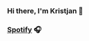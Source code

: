 ### Hi there, I'm Kristjan 👋

### [Spotify](https://open.spotify.com/user/7wxnymy2qn3adivlme9kcotuy) 🎧
